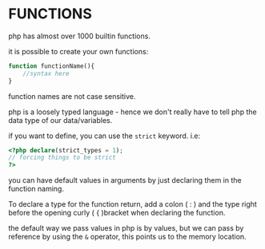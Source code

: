 # FUNCTIONS

php has almost over 1000 builtin functions.

it is possible to create your own functions:

```php
function functionName(){
    //syntax here
}
```

function names are not case sensitive.

php is a loosely typed language -  hence we don't really have to tell php the data type of our data/variables.

if you want to define, you can use the `strict` keyword.
i.e:

```php
<?php declare(strict_types = 1);
// forcing things to be strict
?>
```

you can have default values in arguments by just declaring them in the function naming.

To declare a type for the function return, add a colon ( : ) and the type right before the opening curly ( { )bracket when declaring the function.

the default way we pass values in php is by values, but we can pass by reference by using the `&` operator, this points us to the memory location.
